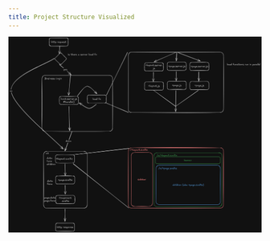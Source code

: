 ```yaml
---
title: Project Structure Visualized
---
```


![alt text](project-structure-visualized.png)

<!-- https://github.com/sveltejs/kit/discussions/4315#discussioncomment-5194989 -->
